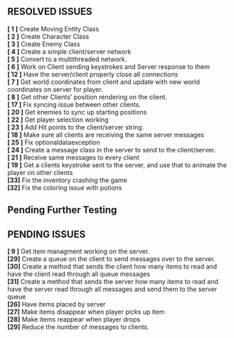 ## RESOLVED ISSUES ##
**[ 1 ]** Create Moving Entity Class<br>
**[ 2 ]** Create Character Class<br>
**[ 3 ]** Create Enemy Class<br>
**[ 4 ]** Create a simple client/server network<br>
**[ 5 ]** Convert to a multithreaded network.<br>
**[ 6 ]** Work on Client sending keystrokes and Server response to them<br>
**[ 12 ]** Have the server/client properly close all connections<br>
**[ 7 ]** Get world coordinates from client and update with new world coordinates on
server for player.<br>
**[ 8 ]** Get other Clients' position rendering on the client.<br>
**[ 17 ]** Fix syncing issue between other clients.<br>
**[ 20 ]** Get enemies to sync up starting positions<br>
**[ 22 ]** Get player selection working<br>
**[ 23 ]** Add Hit points to the client/server string.<br>
**[ 18 ]** Make sure all clients are receiving the same server messages<br>
**[ 25 ]** Fix optionaldataexception<br>
**[ 24 ]** Create a message class in the server to send to the client/server.<br>
**[ 21 ]** Receive same messages to every client<br>
**[ 19 ]** Get a clients keystroke sent to the server, and use 
that to animate the player on other clients<br>
**[33]** Fix the inventory crashing the game<br>
**[32]** Fix the coloring issue with potions<br>
## Pending Further Testing ##

## PENDING ISSUES ##
**[ 9 ]** Get item managment working on the server.<br>
**[29]** Create a queue on the client to send messages over to the server.<br>
**[30]** Create a method that sends the client how many items to read
and have the client read through all queue messages<br>
**[31]** Create a method that sends the server how many items to read
and have the server read through all messages and send them to the server queue<br>
**[26]** Have items placed by server<br>
**[27]** Make items disappear when player picks up item<br>
**[28]** Make items reappear when player drops<br>
**[29]** Reduce the number of messages to clients.